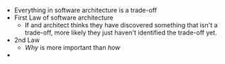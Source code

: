 * Everything in software architecture is a trade-off
* First Law of software architecture
	* If and architect thinks they have discovered something that isn't a trade-off, more likely they just haven't identified the trade-off yet.
* 2nd Law
	* *Why* is more important than *how*
* 